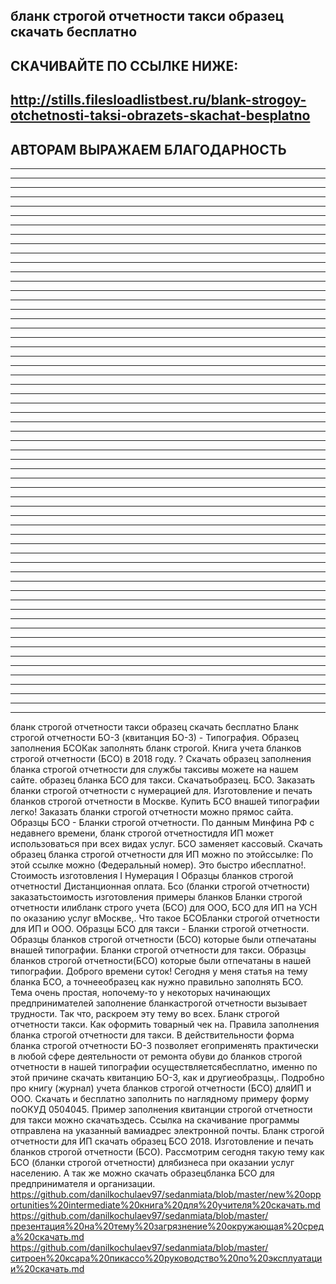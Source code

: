 бланк строгой отчетности такси образец скачать бесплатно
--------------------------------------------------
СКАЧИВАЙТЕ ПО ССЫЛКЕ НИЖЕ:
--------------------------------------------------
http://stills.filesloadlistbest.ru/blank-strogoy-otchetnosti-taksi-obrazets-skachat-besplatno
--------------------------------------------------
АВТОРАМ ВЫРАЖАЕМ БЛАГОДАРНОСТЬ
--------------------------------------------------
--------------------------------------------------
--------------------------------------------------
--------------------------------------------------
--------------------------------------------------
--------------------------------------------------
--------------------------------------------------
--------------------------------------------------
--------------------------------------------------
--------------------------------------------------
--------------------------------------------------
--------------------------------------------------
--------------------------------------------------
--------------------------------------------------
--------------------------------------------------
--------------------------------------------------
--------------------------------------------------
--------------------------------------------------
--------------------------------------------------
--------------------------------------------------
--------------------------------------------------
--------------------------------------------------
--------------------------------------------------
--------------------------------------------------
--------------------------------------------------
--------------------------------------------------
--------------------------------------------------
--------------------------------------------------
--------------------------------------------------
--------------------------------------------------
--------------------------------------------------
--------------------------------------------------
--------------------------------------------------
--------------------------------------------------
--------------------------------------------------
--------------------------------------------------
--------------------------------------------------
--------------------------------------------------
--------------------------------------------------
--------------------------------------------------
--------------------------------------------------
--------------------------------------------------
--------------------------------------------------
--------------------------------------------------
--------------------------------------------------
--------------------------------------------------
--------------------------------------------------
--------------------------------------------------
--------------------------------------------------
--------------------------------------------------
--------------------------------------------------
--------------------------------------------------
--------------------------------------------------
--------------------------------------------------
--------------------------------------------------
--------------------------------------------------
--------------------------------------------------
--------------------------------------------------
--------------------------------------------------
--------------------------------------------------
бланк строгой отчетности такси образец скачать бесплатно Бланк строгой отчетности БО-3 (квитанция БО-3) - Типография. Образец заполнения БСОКак заполнять бланк строгой. Книга учета бланков строгой отчетности (БСО) в 2018 году. ? Скачать образец заполнения бланка строгой отчетности для службы таксивы можете на нашем сайте. образец бланка БСО для такси. Скачатьобразец. БСО. Заказать бланки строгой отчетности с нумерацией для. Изготовление и печать бланков строгой отчетности в Москве. Купить БСО внашей типографии легко! Заказать бланки строгой отчетности можно прямос сайта. Образцы БСО - Бланки строгой отчетности. По данным Минфина РФ с недавнего времени, бланк строгой отчетностидля ИП может использоваться при всех видах услуг. БСО заменяет кассовый. Скачать образец бланка строгой отчетности для ИП можно по этойссылке: По этой ссылке можно  (Федеральный номер). Это быстро ибесплатно!. Стоимость изготовления I Нумерация I Образцы бланков строгой отчетностиI Дистанционная оплата. Бсо (бланки строгой отчетности) заказатьстоимость изготовления примеры бланков Бланки строгой отчетности илибланк строго учета (БСО) для ООО, БСО для ИП на УСН по оказанию услуг вМоскве,. Что такое БСОБланки строгой отчетности для ИП и ООО. Образцы БСО для такси - Бланки строгой отчетности. Образцы бланков строгой отчетности (БСО) которые были отпечатаны внашей типографии.
Бланки строгой отчетности для такси. Образцы бланков строгой отчетности(БСО) которые были отпечатаны в нашей типографии. Доброго времени суток! Сегодня у меня статья на тему бланка БСО, а точнееобразец как нужно правильно заполнять БСО. Тема очень простая, нопочему-то у некоторых начинающих предпринимателей заполнение бланкастрогой отчетности вызывает трудности. Так что, раскроем эту тему во всех. Бланк строгой отчетности такси. Как оформить товарный чек на. Правила заполнения бланка строгой отчетности для такси. В действительности форма бланка строгой отчетности БО-3 позволяет егоприменять практически в любой сфере деятельности  от ремонта обуви до бланков строгой отчетности в нашей типографии осуществляетсябесплатно, именно по этой причине скачать квитанцию БО-3, как и другиеобразцы,. Подробно про книгу (журнал) учета бланков строгой отчетности (БСО) дляИП и ООО. Скачать и бесплатно заполнить по наглядному примеру форму поОКУД 0504045. Пример заполнения квитанции строгой отчетности для такси можно скачатьздесь. Ссылка на скачивание программы отправлена на указанный вамиадрес электронной почты. Бланк строгой отчетности для ИП  скачать образец БСО 2018. Изготовление и печать бланков строгой отчетности (БСО). Рассмотрим сегодня такую тему как БСО (бланки строгой отчетности) длябизнеса при оказании услуг населению. А так же можно скачать образецбланка БСО для предпринимателя и организации.
https://github.com/danilkochulaev97/sedanmiata/blob/master/new%20opportunities%20intermediate%20книга%20для%20учителя%20скачать.md
https://github.com/danilkochulaev97/sedanmiata/blob/master/презентация%20на%20тему%20загрязнение%20окружающая%20среда%20скачать.md
https://github.com/danilkochulaev97/sedanmiata/blob/master/ситроен%20ксара%20пикассо%20руководство%20по%20эксплуатации%20скачать.md